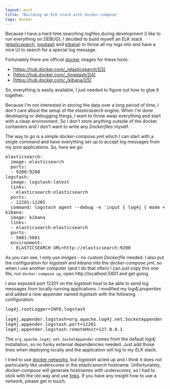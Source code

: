 ```yaml
---
layout: post
title: 'Building an ELK stack with docker-compose'
tags: docker
---
```

Because I have a hard time searching logfiles during development (I like to run everything on *DEBUG*), I decided to build myself an ELK stack ([elasticsearch][0], [logstash][1] and [kibana][2]) to throw all my logs into and have a nice UI to search for a special log message.

Fortunately there are official [docker][6] images for these tools:

* [https://hub.docker.com/_/elasticsearch/][3]
* [https://hub.docker.com/_/logstash/][4]
* [https://hub.docker.com/_/kibana/][5]

So, everything is easily available, I just needed to figure out how to glue it together.

Because I'm not interested in storing the data over a long period of time, I don't care about the setup of the *elasticsearch* engine. When I'm done developing or debugging things, I want to throw away everything and start with a clean environment. So I don't store anything outside of the docker containers and I don't want to write any *Dockerfiles* myself.

The way to go is a simple *docker-compose.yml* which I can start with a single command and have everything set up to accept log messages from my *java* applications. So, here we go:

<pre>
elasticsearch:
  image: elasticsearch
  ports:
  - 9200:9200
logstash:
  image: logstash:latest
  links:
  - elasticsearch:elasticsearch
  ports:
  - 12201:12201
  command: logstash agent --debug -e 'input { log4j { mode => "server" port => "12201"} } output { elasticsearch { hosts => ["elasticsearch"] } stdout {} }'
kibana:
  image: kibana
  links:
  - elasticsearch:elasticsearch
  ports:
  - 5601:5601
  environment:
  - ELASTICSEARCH_URL=http://elasticsearch:9200
</pre>

As you can see, I only use *image*s - no custom *Dockerfile* needed. I also put the configuration for *logstash* and *kibana* into the *docker-compose.yml*, so when I use another computer (and I do that often) I can just copy this one file, run `docker-compose up`, open http://localhost:5601 and get going.

I also exposed port 12201 on the *logstash* host to be able to send log messages from locally running applications. I modified my *log4j.properties* and added a new appender named *logstash* with the following configuration:

<pre>
log4j.rootLogger=INFO,logstash
...
log4j.appender.logstash=org.apache.log4j.net.SocketAppender
log4j.appender.logstash.port=12201
log4j.appender.logstash.remoteHost=127.0.0.1
</pre>

The `org.apache.log4j.net.SocketAppender` comes from the default *log4j* installation, so no funky external dependencies needed. Just add those lines when deploying locally and the application will log to my *ELK* stack.

I tried to use [docker networks][7], but *logstash* acted up and I think it does not particularly like underscores in the *elasticsearch* hostname. Unfortunately, *docker-compose* will generate hostnames with underscores, so I had to stick with the old way and use [links][8]. If you have any insight how to use a *network*, please get in touch.

[0]: https://www.elastic.co/products/elasticsearch
[1]: https://www.elastic.co/products/logstash
[2]: https://www.elastic.co/products/kibana
[3]: https://hub.docker.com/_/elasticsearch/
[4]: https://hub.docker.com/_/logstash/
[5]: https://hub.docker.com/_/kibana/
[6]: https://docker.com/
[7]: https://docs.docker.com/engine/userguide/networking/dockernetworks/
[8]: https://docs.docker.com/compose/compose-file/#links

